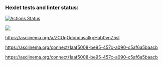 ### Hexlet tests and linter status:
[![Actions Status](https://github.com/Sboris12/php-project-lvl1/workflows/hexlet-check/badge.svg)](https://github.com/Sboris12/php-project-lvl1/actions)

<a href="https://codeclimate.com/github/codeclimate/codeclimate/maintainability"><img src="https://api.codeclimate.com/v1/badges/a99a88d28ad37a79dbf6/maintainability" /></a>

https://asciinema.org/a/ZCUqOdondasatkpHub0vnZ5sI

https://asciinema.org/connect/1aaf5008-be95-457c-a090-c5af6a5baacb

https://asciinema.org/connect/1aaf5008-be95-457c-a090-c5af6a5baacb